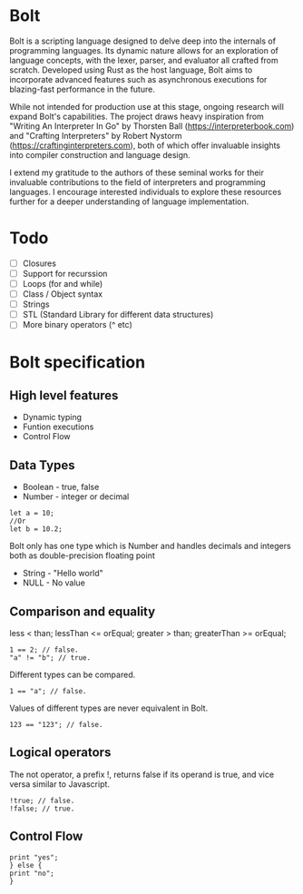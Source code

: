 # Bolt

Bolt is a scripting language designed to delve deep into the internals of programming languages. Its dynamic nature allows for an exploration of language concepts, with the lexer, parser, and evaluator all crafted from scratch. Developed using Rust as the host language, Bolt aims to incorporate advanced features such as asynchronous executions for blazing-fast performance in the future.

While not intended for production use at this stage, ongoing research will expand Bolt's capabilities. The project draws heavy inspiration from "Writing An Interpreter In Go" by Thorsten Ball (https://interpreterbook.com) and "Crafting Interpreters" by Robert Nystorm (https://craftinginterpreters.com), both of which offer invaluable insights into compiler construction and language design.

I extend my gratitude to the authors of these seminal works for their invaluable contributions to the field of interpreters and programming languages. I encourage interested individuals to explore these resources further for a deeper understanding of language implementation.

# Todo
-   [ ] Closures
-   [ ] Support for recurssion
-   [ ] Loops (for and while)
-   [ ] Class / Object syntax 
-   [ ] Strings
-   [ ] STL (Standard Library for different data structures)
-   [ ] More binary operators (^ etc)

# Bolt specification

## High level features
-   Dynamic typing
-   Funtion executions
-   Control Flow

## Data Types
-   Boolean - true, false
-   Number - integer or decimal
```
let a = 10;
//Or
let b = 10.2;
```
Bolt only has one type which is Number and handles decimals and integers both as double-precision floating point
-   String - "Hello world"
-   NULL - No value

## Comparison and equality

less < than;
lessThan <= orEqual;
greater > than;
greaterThan >= orEqual;

```
1 == 2; // false.
"a" != "b"; // true.
```

Different types can be compared.
```
1 == "a"; // false.
```

Values of different types are never equivalent in Bolt.
```
123 == "123"; // false.
```

## Logical operators

The not operator, a prefix !, returns false if its operand is true, and vice
versa similar to Javascript.

```
!true; // false.
!false; // true.
```

## Control Flow

```if (condition) {
print "yes";
} else {
print "no";
}
```